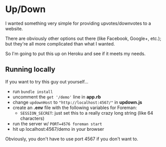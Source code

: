 Up/Down
=======

I wanted something very simple for providing upvotes/downvotes to a website.

There are obviously other options out there (like Facebook, Google+, etc.); but they're all more complicated than what I wanted.

So I'm going to put this up on Heroku and see if it meets my needs.

Running locally
---------------

If you want to try this guy out yourself...

- run `bundle install`
- uncomment the `get '/demo'` line in **app.rb**
- change `updownHost` to `"http://localhost:4567/"` in **updown.js**
- create an **.env** file with the following variables for Foreman:
  - `SESSION_SECRET`: just set this to a really crazy long string (like 64 characters)
- run the server w/ `PORT=4576 foreman start`
- hit up localhost:4567/demo in your browser

Obviously, you don't have to use port 4567 if you don't want to.
